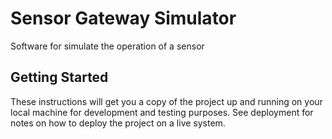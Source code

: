 # Sensor Gateway Simulator

Software for simulate the operation of a sensor

## Getting Started

These instructions will get you a copy of the project up and running on your local machine for development and testing purposes. See deployment for notes on how to deploy the project on a live system.
